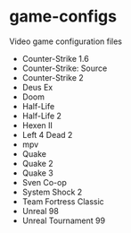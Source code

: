 # game-configs
Video game configuration files

* Counter-Strike 1.6
* Counter-Strike: Source
* Counter-Strike 2
* Deus Ex
* Doom
* Half-Life
* Half-Life 2
* Hexen II
* Left 4 Dead 2
* mpv
* Quake
* Quake 2
* Quake 3
* Sven Co-op
* System Shock 2
* Team Fortress Classic
* Unreal 98
* Unreal Tournament 99
